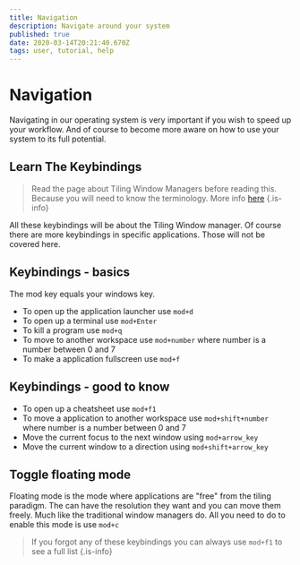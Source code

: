 ```yaml
---
title: Navigation
description: Navigate around your system
published: true
date: 2020-03-14T20:21:40.670Z
tags: user, tutorial, help
---
```


# Navigation
Navigating in our operating system is very important if you wish to speed up your workflow. And of course to become more aware on how to use your system to its full potential.

## Learn The Keybindings

>Read the page about Tiling Window Managers before reading this. Because you will need to know the terminology.
>More info [here](/user/tiling)
{.is-info}

All these keybindings will be about the Tiling Window manager. Of course there are more keybindings in specific applications. Those will not be covered here.

## Keybindings - basics
The mod key equals your windows key.

- To open up the application launcher use `mod+d`
- To open up a terminal use `mod+Enter`
- To kill a program use `mod+q`
- To move to another workspace use `mod+number` where number is a number between 0 and 7
- To make a application fullscreen use `mod+f`

## Keybindings - good to know

- To open up a cheatsheet use `mod+f1`
- To move a application to another workspace use `mod+shift+number` where number is a number between 0 and 7
- Move the current focus to the next window using `mod+arrow_key`
- Move the current window to a direction using `mod+shift+arrow_key`

## Toggle floating mode
Floating mode is the mode where applications are "free" from the tiling paradigm. The can have the resolution they want and you can move them freely. Much like the traditional window managers do.
All you need to do to enable this mode is use `mod+c`

>If you forgot any of these keybindings you can always use `mod+f1` to see a full list
{.is-info}
